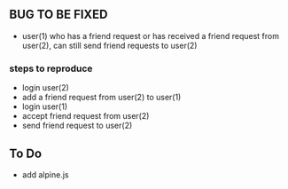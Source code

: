 ## BUG TO BE FIXED

-   user(1) who has a friend request or has received a friend request from user(2), can still send friend requests to user(2)

### steps to reproduce

-   login user(2)
-   add a friend request from user(2) to user(1)
-   login user(1)
-   accept friend request from user(2)
-   send friend request to user(2)

## To Do

-   add alpine.js
